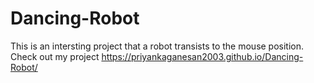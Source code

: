 # Dancing-Robot
This is an intersting project that a robot transists to the mouse position.
Check out my project https://priyankaganesan2003.github.io/Dancing-Robot/
